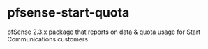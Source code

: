 # pfsense-start-quota
pfSense 2.3.x package that reports on data &amp; quota usage for Start Communications customers
